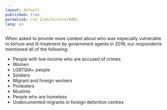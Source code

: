 ```yaml
---
layout: default
published: true
permalink: /v3_1/en/torture/KOR/
lang: en
---
```


When asked to provide more context about who was especially vulnerable to torture and ill-treatment by government agents in 2018, our respondents mentioned all of the following:
-	People with low income who are accused of crimes 
-	Women
-	LGBTQIA+ people
-	Soldiers
-	Migrant and foreign workers
-	Protesters
-	Muslims
-	People who are homeless
-	Undocumented migrants in foreign detention centres

